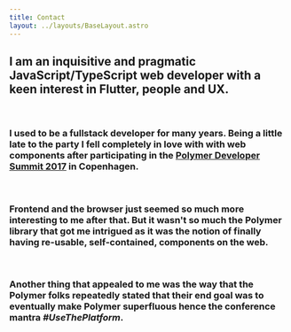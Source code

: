 ```yaml
---
title: Contact
layout: ../layouts/BaseLayout.astro
---
```


## I am an inquisitive and pragmatic JavaScript/TypeScript web developer with a keen interest in Flutter, people and UX.

<br />

### I used to be a fullstack developer for many years. Being a little late to the party I fell completely in love with with web components after participating in the [Polymer Developer Summit 2017](https://summit.polymer-project.org/schedule) in Copenhagen.

<br/>

### Frontend and the browser just seemed so much more interesting to me after that. But it wasn't so much the Polymer library that got me intrigued as it was the notion of finally having re-usable, self-contained, components on the web.

<br/>

### Another thing that appealed to me was the way that the Polymer folks repeatedly stated that their end goal was to eventually make Polymer superfluous hence the conference mantra <i>#UseThePlatform</i>.

<br/>
